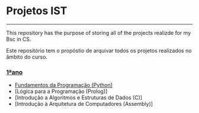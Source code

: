 # **Projetos IST**
---
This repository has the purpose of storing all of the projects realizde for my Bsc in CS.

Este repositório tem o propóstio de arquivar todos os projetos realizados no âmbito do curso. 

### [1ªano](https://github.com/FranciscoTGouveia/ProjetosIST/tree/main/1%C2%BAAno)
+ [Fundamentos da Programação (Python)](https://github.com/FranciscoTGouveia/ProjetosIST/tree/main/1%C2%BAAno/Fundamentos%20da%20Programa%C3%A7%C3%A3o)
+ [Lógica para a Programação (Prolog)]
+ [Introdução a Algoritmos e Estruturas de Dados (C)]
+ [Introdução à Arquitetura de Computadores (Assembly)]
